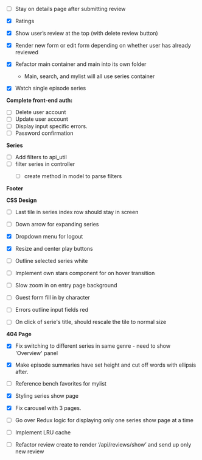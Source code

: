 - [ ] Stay on details page after submitting review
- [X] Ratings
- [X] Show user’s review at the top (with delete review button)
- [X] Render new form or edit form depending on whether user has already reviewed

- [X] Refactor main container and main into its own folder
  - Main, search, and mylist will all use series container

- [X] Watch single episode series

**Complete front-end auth:**
- [ ] Delete user account
- [ ] Update user account
- [ ] Display input specific errors.
- [ ] Password confirmation

**Series**
- [ ] Add filters to api_util
- [ ] filter series in controller
  - [ ] create method in model to parse filters


**Footer**

**CSS Design**
- [ ] Last tile in series index row should stay in screen
- [ ] Down arrow for expanding series
- [X] Dropdown menu for logout
- [X] Resize and center play buttons
- [ ] Outline selected series white
- [ ] Implement own stars component for on hover transition

- [ ] Slow zoom in on entry page background
- [ ] Guest form fill in by character
- [ ] Errors outline input fields red
- [ ] On click of serie's title, should rescale the tile to normal size

**404 Page**

- [X] Fix switching to different series in same genre - need to show 'Overview' panel

- [X] Make episode summaries have set height and cut off words with ellipsis after.

- [ ] Reference bench favorites for mylist

- [X] Styling series show page


- [x] Fix carousel with 3 pages.

- [ ] Go over Redux logic for displaying only one series show page at a time

- [ ] Implement LRU cache

- [ ] Refactor review create to render ‘/api/reviews/show’ and send up only new review
